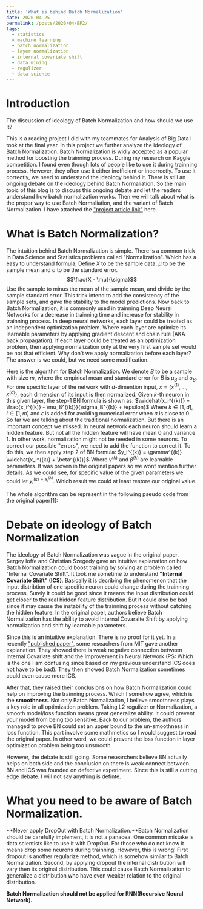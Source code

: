 ```yaml
---
title: 'What is behind Batch Normalization'
date: 2020-04-25
permalink: /posts/2020/04/BP2/
tags:
  - statistics
  - machine learning
  - batch normalization
  - layer normalization
  - internal covariate shift
  - data mining
  - regulizer
  - data science
---
```



Introduction
======
The discussion of ideology of Batch Normalization and how should we use it?

This is a reading project I did with my teammates for Analysis of Big Data I took at the final year. In this project we further analyze the ideology of Batch Normalization. Batch Normalization is widly accepted as a popular method for boosting the trainning process. During my research on Kaggle competition. I found even though lots of people like to use it during trainning process. However, they often use it either inefficient or incorrectly. To use it correctly, we need to understand the ideology behind it. There is still an ongoing debate on the ideology behind Batch Normaliation. So the main topic of this blog is to discuss this ongoing debate and let the readers understand how batch normalization works. Then we will talk about what is the proper way to use Batch Normaliation, and the variant of Batch Normalization. I have attached the ["project article link"](https://www.wei-siyi.com/files/D80_Final_Report.pdf) here. 

What is Batch Normalization?
======
The intuition behind Batch Normalization is simple. There is a common trick in Data Science and Statistics problems called "Normalization". Which has a easy to understand formula, Define $X$ to be the sample data, $\mu$ to be the sample mean and $\sigma$ to be the standard error.
$$\frac{X - \mu}{\sigma}$$
Use the sample to minus the mean of the sample mean, and divide by the sample standard error. This trick intend to add the consistency of the sample sets, and gave the stability to the model predictions.
Now back to Batch Normalization, it is commonly used in trainning Deep Neural Networks for a decrease in trainning time and increase for stability in trainning process. In deep neural networks, each layer could be treated as an independent optimization problem. Where each layer are optimize its learnable parameters by applying gradient descent and chain rule (AKA back propagation). If each layer could be treated as an optimization problem, then applying normalization only at the very first sample set would be not that efficient. Why don't we apply normalization before each layer? The answer is we could, but we need some modification.

Here is the algorithm for Batch Normalization. We denote $B$ to be a sample with size $m$, where the empirical mean and standard error for $B$ is $\mu_B$ and $\sigma_B$. For one specific layer of the network with $d$-dimention input, $x = (x^{(1)},...,x^{(d)})$, each dimension of its input is then normalized. Given $k$-th neuron in this given layer, the step-1 BN formula is shown as:
$\widehat{x_i^{(k)}} = \frac{x_i^{(k)} - \mu_B^{(k)}}{\sigma_B^{(k)} + \epsilon}$
Where $k \in [1,d]$, $i \in [1,m]$ and $\epsilon$ is added for avoiding numerical error when $\sigma$ is close to 0.
So far we are talking about the traditional normalization. But there is an important concept we missed. In neural network each neuron should learn a hidden feature. But not all the hidden feature will have mean 0 and variance 1. In other work, normalization might not be needed in some neurons. To correct our possible "errors", we need to add the function to correct it. To do this, we then apply step 2 of BN formula:
$y_i^{(k)} = \gamma^{(k)} \widehat{x_i^{(k)} + \beta^{(k)}}$
Where $\gamma^{(k)}$ and $\beta^{(k)}$ are learnable parameters. It was proven in the original papers so we wont mention further details. As we could see, for specific value of the given parameters we could let $y_i^{(k) = x_i^{(k)}}$. Which result we could at least restore our original value.

The whole algorithm can be represent in the following pseudo code from the original paper[1]:

Debate on ideology of Batch Normalization
======
The ideology of Batch Normalization was vague in the original paper. Sergey Ioffe and Christian Szegedy gave an intuitive explanation on how Batch Normalization could boost training by solving an problem called "Internal Covariate Shift".
It took me sometime to understand **"Internal Covariate Shift" (ICS)**. Basically it is decribing the phenomenon that the input distribtion of one specific neuron could change during the trainning process. Surely it could be good since it means the input distribution could get closer to the real hidden feature distribution. But it could also be bad since it may cause the instability of the trainning process without catching the hidden feature. In the original paper, authors believe Batch Normalization has the ability to avoid Internal Covaraite Shift by applying normalization and shift by learnable parameters.

Since this is an intuitive explanation. There is no proof for it yet. In a recently ["published paper"](https://papers.nips.cc/paper/7515-how-does-batch-normalization-help-optimization.pdf), some reseachers from MIT gave another explanation. They showed there is weak negative connection between Internal Covariate shift and the Improvement in Neural Network (PS: Which is the one I am confusing since based on my previous understand ICS does not have to be bad). They then showed Batch Normalization sometimes could even cause more ICS.

After that, they raised their conclusions on how Batch Normalization could help on improving the trainning process. Which I somehow agree, which is the **smoothness**. Not only Batch Normalization, I believe smoothness plays a key role in all optimization problem. Taking L2 regulizer or Normalization, a smooth model/loss function means great generalize ability. It could prevent your model from being too sensitive. Back to our problem, the authors managed to prove BN could set an upper bound to the un-smoothness in loss function. This part involve some mathmetics so I would suggest to read the original paper. In other word, we could prevent the loss function in layer optimization problem being too unsmooth.

However, the debate is still going. Some researchers believe BN actually helps on both side and the conclusion on there is weak connect between BN and ICS was founded on defective experiment. Since this is still a cutting edge debate. I will not say anything is definte.

What you need to be aware of Batch Normalization.
======
**Never apply DropOut with Batch Normalization.**Batch Normalization should be carefully implement, it is not a panacea. One common mistake is data scientists like to use it with DropOut. For those who do not know it means drop some neurons during trainning. However, this is wrong! First dropout is another regularize method, which is somehow similar to Batch Normalization. Second, by applying dropout the internal distribution will vary then its original distribution. This could cause Batch Normalization to generalize a distribution who have even weaker relation to the original distribution.

**Batch Normalization should not be applied for RNN(Recursive Neural Network).**

